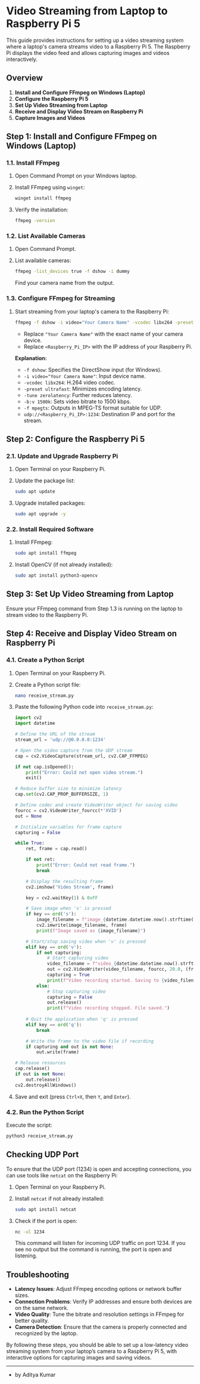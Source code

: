 # **Video Streaming from Laptop to Raspberry Pi 5**

This guide provides instructions for setting up a video streaming system where a laptop's camera streams video to a Raspberry Pi 5. The Raspberry Pi displays the video feed and allows capturing images and videos interactively.

## **Overview**

1. **Install and Configure FFmpeg on Windows (Laptop)**
2. **Configure the Raspberry Pi 5**
3. **Set Up Video Streaming from Laptop**
4. **Receive and Display Video Stream on Raspberry Pi**
5. **Capture Images and Videos**

## **Step 1: Install and Configure FFmpeg on Windows (Laptop)**

### 1.1. Install FFmpeg

1. Open Command Prompt on your Windows laptop.

2. Install FFmpeg using `winget`:

   ```bash
   winget install ffmpeg
   ```

3. Verify the installation:

   ```bash
   ffmpeg -version
   ```

### 1.2. List Available Cameras

1. Open Command Prompt.

2. List available cameras:

   ```bash
   ffmpeg -list_devices true -f dshow -i dummy
   ```

   Find your camera name from the output.

### 1.3. Configure FFmpeg for Streaming

1. Start streaming from your laptop's camera to the Raspberry Pi:

   ```bash
   ffmpeg -f dshow -i video="Your Camera Name" -vcodec libx264 -preset ultrafast -tune zerolatency -b:v 1500k -f mpegts udp://<Raspberry_Pi_IP>:1234
   ```

   - Replace `"Your Camera Name"` with the exact name of your camera device.
   - Replace `<Raspberry_Pi_IP>` with the IP address of your Raspberry Pi.

   **Explanation:**
   - `-f dshow`: Specifies the DirectShow input (for Windows).
   - `-i video="Your Camera Name"`: Input device name.
   - `-vcodec libx264`: H.264 video codec.
   - `-preset ultrafast`: Minimizes encoding latency.
   - `-tune zerolatency`: Further reduces latency.
   - `-b:v 1500k`: Sets video bitrate to 1500 kbps.
   - `-f mpegts`: Outputs in MPEG-TS format suitable for UDP.
   - `udp://<Raspberry_Pi_IP>:1234`: Destination IP and port for the stream.

## **Step 2: Configure the Raspberry Pi 5**

### 2.1. Update and Upgrade Raspberry Pi

1. Open Terminal on your Raspberry Pi.

2. Update the package list:

   ```bash
   sudo apt update
   ```

3. Upgrade installed packages:

   ```bash
   sudo apt upgrade -y
   ```

### 2.2. Install Required Software

1. Install FFmpeg:

   ```bash
   sudo apt install ffmpeg
   ```

2. Install OpenCV (if not already installed):

   ```bash
   sudo apt install python3-opencv
   ```

## **Step 3: Set Up Video Streaming from Laptop**

Ensure your FFmpeg command from Step 1.3 is running on the laptop to stream video to the Raspberry Pi.

## **Step 4: Receive and Display Video Stream on Raspberry Pi**

### 4.1. Create a Python Script

1. Open Terminal on your Raspberry Pi.

2. Create a Python script file:

   ```bash
   nano receive_stream.py
   ```

3. Paste the following Python code into `receive_stream.py`:

   ```python
   import cv2
   import datetime

   # Define the URL of the stream
   stream_url = 'udp://@0.0.0.0:1234'

   # Open the video capture from the UDP stream
   cap = cv2.VideoCapture(stream_url, cv2.CAP_FFMPEG)

   if not cap.isOpened():
       print("Error: Could not open video stream.")
       exit()

   # Reduce buffer size to minimize latency
   cap.set(cv2.CAP_PROP_BUFFERSIZE, 1)

   # Define codec and create VideoWriter object for saving video
   fourcc = cv2.VideoWriter_fourcc(*'XVID')
   out = None

   # Initialize variables for frame capture
   capturing = False

   while True:
       ret, frame = cap.read()

       if not ret:
           print("Error: Could not read frame.")
           break

       # Display the resulting frame
       cv2.imshow('Video Stream', frame)

       key = cv2.waitKey(1) & 0xFF

       # Save image when 's' is pressed
       if key == ord('s'):
           image_filename = f"image_{datetime.datetime.now().strftime('%Y%m%d_%H%M%S')}.jpg"
           cv2.imwrite(image_filename, frame)
           print(f"Image saved as {image_filename}")

       # Start/stop saving video when 'v' is pressed
       elif key == ord('v'):
           if not capturing:
               # Start capturing video
               video_filename = f"video_{datetime.datetime.now().strftime('%Y%m%d_%H%M%S')}.avi"
               out = cv2.VideoWriter(video_filename, fourcc, 20.0, (frame.shape[1], frame.shape[0]))
               capturing = True
               print(f"Video recording started. Saving to {video_filename}")
           else:
               # Stop capturing video
               capturing = False
               out.release()
               print(f"Video recording stopped. File saved.")
       
       # Quit the application when 'q' is pressed
       elif key == ord('q'):
           break

       # Write the frame to the video file if recording
       if capturing and out is not None:
           out.write(frame)

   # Release resources
   cap.release()
   if out is not None:
       out.release()
   cv2.destroyAllWindows()
   ```

4. Save and exit (press `Ctrl+X`, then `Y`, and `Enter`).

### 4.2. Run the Python Script

Execute the script:

```bash
python3 receive_stream.py
```

## **Checking UDP Port**

To ensure that the UDP port (1234) is open and accepting connections, you can use tools like `netcat` on the Raspberry Pi:

1. Open Terminal on your Raspberry Pi.

2. Install `netcat` if not already installed:

   ```bash
   sudo apt install netcat
   ```

3. Check if the port is open:

   ```bash
   nc -ul 1234
   ```

   This command will listen for incoming UDP traffic on port 1234. If you see no output but the command is running, the port is open and listening.

## **Troubleshooting**

- **Latency Issues**: Adjust FFmpeg encoding options or network buffer sizes.
- **Connection Problems**: Verify IP addresses and ensure both devices are on the same network.
- **Video Quality**: Tune the bitrate and resolution settings in FFmpeg for better quality.
- **Camera Detection**: Ensure that the camera is properly connected and recognized by the laptop.

By following these steps, you should be able to set up a low-latency video streaming system from your laptop’s camera to a Raspberry Pi 5, with interactive options for capturing images and saving videos.

--- 

- by Aditya Kumar